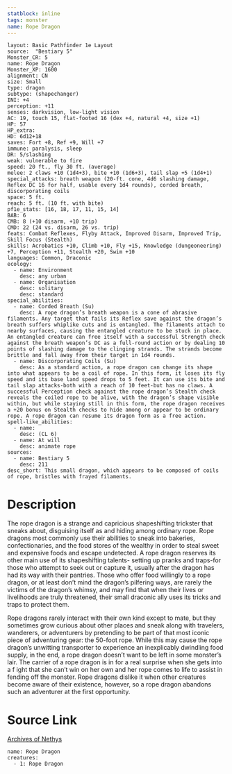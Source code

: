 ```yaml
---
statblock: inline
tags: monster
name: Rope Dragon
---
```

```statblock
layout: Basic Pathfinder 1e Layout
source:  "Bestiary 5"
Monster_CR: 5
name: Rope Dragon
Monster_XP: 1600
alignment: CN
size: Small
type: dragon
subtype: (shapechanger)
INI: +4
perception: +11
senses: darkvision, low-light vision
AC: 19, touch 15, flat-footed 16 (dex +4, natural +4, size +1)
HP: 57
HP_extra: 
HD: 6d12+18
saves: Fort +8, Ref +9, Will +7
immune: paralysis, sleep
DR: 5/slashing
weak: vulnerable to fire
speed: 20 ft., fly 30 ft. (average)
melee: 2 claws +10 (1d4+3), bite +10 (1d6+3), tail slap +5 (1d4+1)
special_attacks: breath weapon (20-ft. cone, 4d6 slashing damage, Reflex DC 16 for half, usable every 1d4 rounds), corded breath, discorporating coils
space: 5 ft.
reach: 5 ft. (10 ft. with bite)
pf1e_stats: [16, 18, 17, 11, 15, 14]
BAB: 6
CMB: 8 (+10 disarm, +10 trip)
CMD: 22 (24 vs. disarm, 26 vs. trip)
feats: Combat Reflexes, Flyby Attack, Improved Disarm, Improved Trip, Skill Focus (Stealth)
skills: Acrobatics +10, Climb +10, Fly +15, Knowledge (dungeoneering) +7, Perception +11, Stealth +20, Swim +10
languages: Common, Draconic
ecology:
  - name: Environment
    desc: any urban
  - name: Organisation
    desc: solitary
    desc: standard
special_abilities:
  - name: Corded Breath (Su)
    desc: A rope dragon’s breath weapon is a cone of abrasive filaments. Any target that fails its Reflex save against the dragon’s breath suffers whiplike cuts and is entangled. The filaments attach to nearby surfaces, causing the entangled creature to be stuck in place. An entangled creature can free itself with a successful Strength check against the breath weapon’s DC as a full-round action or by dealing 10 points of slashing damage to the clinging strands. The strands become brittle and fall away from their target in 1d4 rounds.
  - name: Discorporating Coils (Su)
    desc: As a standard action, a rope dragon can change its shape into what appears to be a coil of rope. In this form, it loses its fly speed and its base land speed drops to 5 feet. It can use its bite and tail slap attacks-both with a reach of 10 feet-but has no claws. A successful Perception check against the rope dragon’s Stealth check reveals the coiled rope to be alive, with the dragon’s shape visible within, but while staying still in this form, the rope dragon receives a +20 bonus on Stealth checks to hide among or appear to be ordinary rope. A rope dragon can resume its dragon form as a free action.
spell-like_abilities:
  - name:
    desc: (CL 6)
  - name: At will
    desc: animate rope
sources:
  - name: Bestiary 5
    desc: 211
desc_short: This small dragon, which appears to be composed of coils of rope, bristles with frayed filaments.
```
# Description
The rope dragon is a strange and capricious shapeshifting trickster that sneaks about, disguising itself as and hiding among ordinary rope. Rope dragons most commonly use their abilities to sneak into bakeries, confectionaries, and the food stores of the wealthy in order to steal sweet and expensive foods and escape undetected. A rope dragon reserves its other main use of its shapeshifting talents- setting up pranks and traps-for those who attempt to seek out or capture it, usually after the dragon has had its way with their pantries. Those who offer food willingly to a rope dragon, or at least don’t mind the dragon’s pilfering ways, are rarely the victims of the dragon’s whimsy, and may find that when their lives or livelihoods are truly threatened, their small draconic ally uses its tricks and traps to protect them.

 Rope dragons rarely interact with their own kind except to mate, but they sometimes grow curious about other places and sneak along with travelers, wanderers, or adventurers by pretending to be part of that most iconic piece of adventuring gear: the 50-foot rope. While this may cause the rope dragon’s unwitting transporter to experience an inexplicably dwindling food supply, in the end, a rope dragon doesn’t want to be left in some monster’s lair. The carrier of a rope dragon is in for a real surprise when she gets into a f ight that she can’t win on her own and her rope comes to life to assist in fending off the monster. Rope dragons dislike it when other creatures become aware of their existence, however, so a rope dragon abandons such an adventurer at the first opportunity.
# Source Link
[Archives of Nethys](https://aonprd.com/MonsterDisplay.aspx?ItemName=Rope%20Dragon)
```encounter-table
name: Rope Dragon
creatures:
  - 1: Rope Dragon
```

